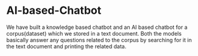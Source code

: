 # AI-based-Chatbot
We have built a knowledge based chatbot and an AI based chatbot for a corpus(dataset) which we stored in a text document. Both the models basically answer any questions related to the corpus by searching for it in the text document and printing the related data.
